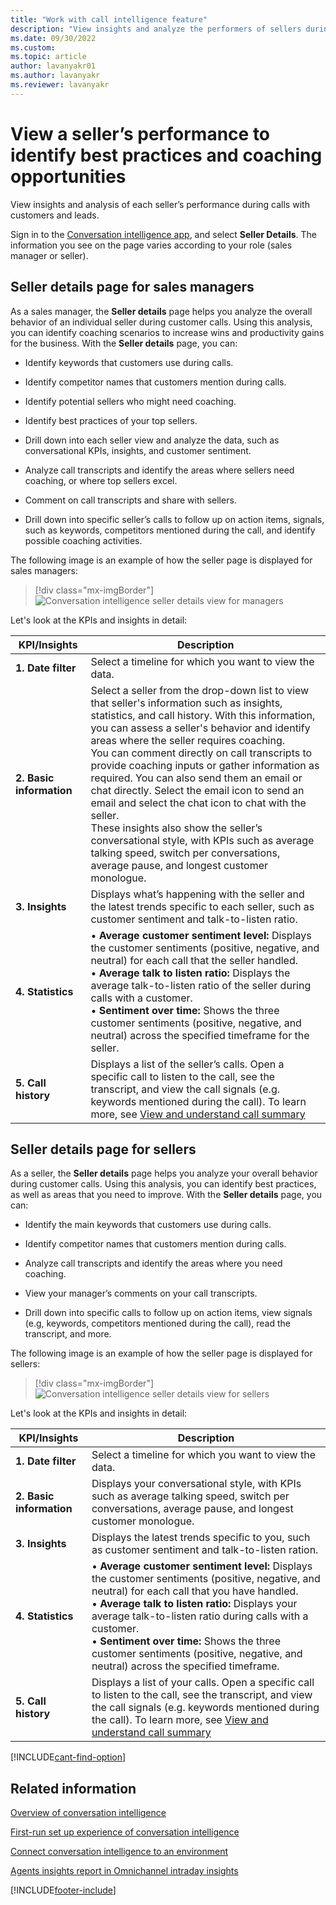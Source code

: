 ```yaml
---
title: "Work with call intelligence feature"
description: "View insights and analyze the performers of sellers during calls with customer to improve sales and generate revenue."
ms.date: 09/30/2022
ms.custom: 
ms.topic: article
author: lavanyakr01
ms.author: lavanyakr
ms.reviewer: lavanyakr
---
```

# View a seller’s performance to identify best practices and coaching opportunities 

View insights and analysis of each seller’s performance during calls with customers and leads. 

Sign in to the [Conversation intelligence app](https://sales.ai.dynamics.com/), and select **Seller Details**. The information you see on the page varies according to your role (sales manager or seller).

## Seller details page for sales managers

As a sales manager, the **Seller details** page helps you analyze the overall behavior of an individual seller during customer calls. Using this analysis, you can identify coaching scenarios to increase wins and productivity gains for the business. With the **Seller details** page, you can:

- Identify keywords that customers use during calls.

- Identify competitor names that customers mention during calls.

- Identify potential sellers who might need coaching.

- Identify best practices of your top sellers.

- Drill down into each seller view and analyze the data, such as conversational KPIs, insights, and customer sentiment.

- Analyze call transcripts and identify the areas where sellers need coaching, or where top sellers excel.

- Comment on call transcripts and share with sellers.

- Drill down into specific seller’s calls to follow up on action items, signals, such as keywords, competitors mentioned during the call, and identify possible coaching activities.

The following image is an example of how the seller page is displayed for sales managers:

> [!div class="mx-imgBorder"]
> ![Conversation intelligence seller details view for managers](media/si-app-seller-details-managers.png "Conversation intelligence seller details view for managers")

Let's look at the KPIs and insights in detail:

|KPI/Insights|Description|
|------------|-----------|
|**1. Date filter**|Select a timeline for which you want to view the data.|
|**2. Basic information**|Select a seller from the drop-down list to view that seller's information such as insights, statistics, and call history. With this information, you can assess a seller's behavior and identify areas where the seller requires coaching.<br>You can comment directly on call transcripts to provide coaching inputs or gather information as required. You can also send them an email or chat directly. Select the email icon to send an email and select the chat icon to chat with the seller.<br>These insights also show the seller’s conversational style, with KPIs such as average talking speed, switch per conversations, average pause, and longest customer monologue.|
|**3. Insights**|Displays what’s happening with the seller and the latest trends specific to each seller, such as customer sentiment and talk-to-listen ratio.|
|**4. Statistics** |•	**Average customer sentiment level:** Displays the customer sentiments (positive, negative, and neutral) for each call that the seller handled.<br>•	**Average talk to listen ratio:** Displays the average talk-to-listen ratio of the seller during calls with a customer.<br>•  **Sentiment over time:** Shows the three customer sentiments (positive, negative, and neutral) across the specified timeframe for the seller.|
|**5. Call history**|Displays a list of the seller’s calls. Open a specific call to listen to the call, see the transcript, and view the call signals (e.g. keywords mentioned during the call). To learn more, see [View and understand call summary](../sales/view-and-understand-call-summary.md)|

## Seller details page for sellers

As a seller, the **Seller details** page helps you analyze your overall behavior during customer calls. Using this analysis, you can identify best practices, as well as areas that you need to improve. With the **Seller details** page, you can:

-	Identify the main keywords that customers use during calls.

-	Identify competitor names that customers mention during calls.

-	Analyze call transcripts and identify the areas where you need coaching.

-	View your manager’s comments on your call transcripts.

-	Drill down into specific calls to follow up on action items, view signals (e.g, keywords, competitors mentioned during the call), read the transcript, and more.

The following image is an example of how the seller page is displayed for sellers:

> [!div class="mx-imgBorder"]
> ![Conversation intelligence seller details view for sellers](media/si-app-seller-details-seller.png "Conversation intelligence seller details view for sellers")

Let's look at the KPIs and insights in detail:

|KPI/Insights|Description|
|------------|-----------|
|**1. Date filter**|Select a timeline for which you want to view the data.|
|**2. Basic information**|Displays your conversational style, with KPIs such as average talking speed, switch per conversations, average pause, and longest customer monologue.|
|**3. Insights**|Displays the latest trends specific to you, such as customer sentiment and talk-to-listen ration.|
|**4. Statistics** |•	**Average customer sentiment level:** Displays the customer sentiments (positive, negative, and neutral) for each call that you have handled.<br>•	**Average talk to listen ratio:** Displays your average talk-to-listen ratio during calls with a customer.<br>•  **Sentiment over time:** Shows the three customer sentiments (positive, negative, and neutral) across the specified timeframe.|
|**5. Call history**|Displays a list of your calls. Open a specific call to listen to the call, see the transcript, and view the call signals (e.g. keywords mentioned during the call). To learn more, see [View and understand call summary](../sales/view-and-understand-call-summary.md)|

[!INCLUDE[cant-find-option](../includes/cant-find-option.md)]

## Related information

[Overview of conversation intelligence](dynamics365-sales-insights-app.md)

[First-run set up experience of conversation intelligence](fre-setup-sales-insight-app.md)

[Connect conversation intelligence to an environment](connect-dynamics365-sales-environment.md)

[Agents insights report in Omnichannel intraday insights](/dynamics365/customer-service/intraday-agents-insights)

[!INCLUDE[footer-include](../includes/footer-banner.md)]

